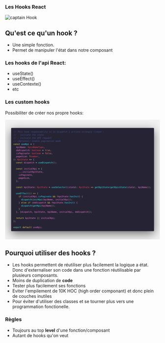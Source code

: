 ### Les Hooks React

![captain Hook](https://media1.tenor.com/images/9938e5ffd05dd0a931b6edb8981b4c82/tenor.gif?itemid=9697834)

## Qu'est ce qu'un hook ?

- Une simple fonction.
- Permet de manipuler l'état dans notre composant

### Les hooks de l'api React:

- useState()
- useEffect()
- useContexte()
- etc

### Les custom hooks

Possibiliter de créer nos propre hooks:

![custom hook](useKpi_hook.png)

## Pourquoi utiliser des hooks ?

- Les hooks permettent de réutiliser plus facilement la logique a état.
  Donc d'externaliser son code dans une fonction réutilisable par plusieurs composants.
- Moins de duplication de **code**
- Tester plus facilement ses fonctions
- Eviter l'empilement de 10K HOC (high order componant) et donc plein de couches inutiles
- Pour éviter d'utiliser des classes et se tourner plus vers une programmation fonctionelle.

### Règles

- Toujours au top **level** d'une fonction/composant
- Autant de hooks qu'on veut
